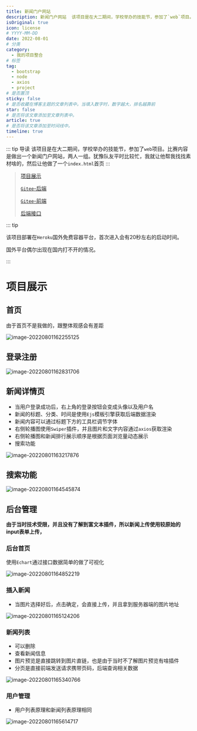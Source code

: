 ```yaml
---
title: 新闻门户网站
description: 新闻门户网站  该项目是在大二期间，学校举办的技能节，参加了`web`项目。比赛内容是做出一个新闻门户网站，两人一组。犹豫队友平时比较忙，我就让他帮我找找素材啥的，然后让他做了一个`index.html`首页
isOriginal: true
icon: license
# YYYY-MM-DD
date: 2022-08-01
# 分类
category:
  - 我的项目整合
# 标签
tag:
  - bootstrap
  - node
  - axios
  - project
# 是否置顶
sticky: false
# 是否收藏在博客主题的文章列表中。当填入数字时，数字越大，排名越靠前
star: false
# 是否将该文章添加至文章列表中。
article: true
# 是否将该文章添加至时间线中。
timeline: true
---
```

<CountView></CountView>

::: tip 导读
该项目是在大二期间，学校举办的技能节，参加了`web`项目。比赛内容是做出一个新闻门户网站，两人一组。犹豫队友平时比较忙，我就让他帮我找找素材啥的，然后让他做了一个`index.html`首页
:::
<!-- more -->

> [项目展示](http://client--news.herokuapp.com/)
>
> [`Gitee`-后端](https://gitee.com/isyv/newsinfo_with_imgs)
>
> [`Gitee`-前端](https://gitee.com/isyv/newsclient)
>
> [后端接口](https://documenter.getpostman.com/view/19150006/UyxdKokK#afccd7cd-423e-4695-abb3-269d31cf1e62)

::: tip

该项目部署在`Heroku`国外免费容器平台，首次进入会有20秒左右的启动时间。

国外平台偶尔出现在国内打不开的情况。

:::

# 项目展示

## 首页

由于首页不是我做的，跟整体观感会有差距

![image-20220801162255125](https://public-1310720021.cos.ap-shanghai.myqcloud.com/headimg/typora-user-images/2022-08-01-16:22:55*image-20220801162255125*9.png)



## 登录注册

![image-20220801162831706](https://public-1310720021.cos.ap-shanghai.myqcloud.com/headimg/typora-user-images/2022-08-01-16:28:31*image-20220801162831706*7.png)

## 新闻详情页

- 当用户登录成功后，右上角的登录按钮会变成头像以及用户名
- 新闻的标题、分类、时间是使用`Ejs`模板引擎获取后端数据渲染
- 新闻内容可以通过标题下方的工具栏调节字体
- 右侧轮播图使用`Swiper`插件，并且图片和文字内容通过`axios`获取渲染
- 右侧轮播图和新闻排行展示顺序是根据页面浏览量动态展示
- 搜索功能

![image-20220801163217876](https://public-1310720021.cos.ap-shanghai.myqcloud.com/headimg/typora-user-images/2022-08-01-16:32:17*image-20220801163217876*3.png)



## 搜索功能

![image-20220801164545874](https://public-1310720021.cos.ap-shanghai.myqcloud.com/headimg/typora-user-images/2022-08-01-16:45:45*image-20220801164545874*f.png)

## 后台管理

**由于当时技术受限，并且没有了解到富文本插件，所以新闻上传使用较原始的input表单上传，**

### 后台首页

使用`Echart`通过接口数据简单的做了可视化

![image-20220801164852219](https://public-1310720021.cos.ap-shanghai.myqcloud.com/headimg/typora-user-images/2022-08-01-16:48:52*image-20220801164852219*9.png)



### 插入新闻

- 当图片选择好后，点击确定，会直接上传，并且拿到服务器端的图片地址

![image-20220801165124206](https://public-1310720021.cos.ap-shanghai.myqcloud.com/headimg/typora-user-images/2022-08-01-16:51:24*image-20220801165124206*b.png)

### 新闻列表

- 可以删除
- 查看新闻信息
- 图片预览是直接跳转到图片直链，也是由于当时不了解图片预览有啥插件
- 分页是直接前端发送请求携带页码，后端查询相关数据

![image-20220801165340766](https://public-1310720021.cos.ap-shanghai.myqcloud.com/headimg/typora-user-images/2022-08-01-16:53:40*image-20220801165340766*c.png)

### 用户管理

- 用户列表原理和新闻列表原理相同



![image-20220801165614717](https://public-1310720021.cos.ap-shanghai.myqcloud.com/headimg/typora-user-images/2022-08-01-16:56:14*image-20220801165614717*3.png)
